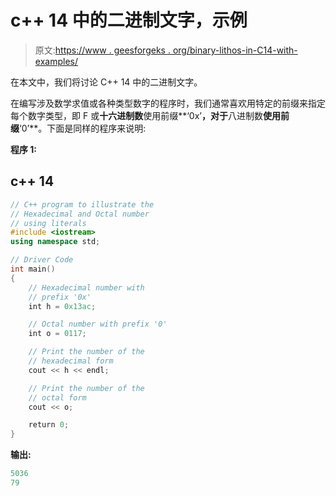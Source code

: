 # c++ 14 中的二进制文字，示例

> 原文:[https://www . geesforgeks . org/binary-lithos-in-C14-with-examples/](https://www.geeksforgeeks.org/binary-literals-in-c14-with-examples/)

在本文中，我们将讨论 C++ 14 中的二进制文字。

在编写涉及数学求值或各种类型数字的程序时，我们通常喜欢用特定的前缀来指定每个数字类型，即 F 或**十六进制数**使用前缀**‘0x’**，对于**八进制数**使用前缀**‘0’**。下面是同样的程序来说明:

**程序 1:**

## c++ 14

```cpp
// C++ program to illustrate the
// Hexadecimal and Octal number
// using literals
#include <iostream>
using namespace std;

// Driver Code
int main()
{
    // Hexadecimal number with
    // prefix '0x'
    int h = 0x13ac;

    // Octal number with prefix '0'
    int o = 0117;

    // Print the number of the
    // hexadecimal form
    cout << h << endl;

    // Print the number of the
    // octal form
    cout << o;

    return 0;
}
```

**输出:**

```cpp
5036
79

```